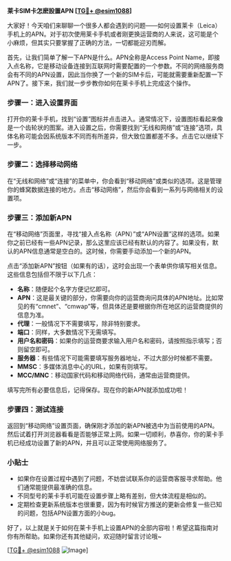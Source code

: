 **莱卡SIM卡怎麽設置APN [[TG💪+ @esim1088](https://t.me/s/esim1088)]**

大家好！今天咱们来聊聊一个很多人都会遇到的问题——如何设置莱卡（Leica）手机上的APN。对于初次使用莱卡手机或者刚更换运营商的人来说，这可能是个小麻烦，但其实只要掌握了正确的方法，一切都能迎刃而解。

首先，让我们简单了解一下APN是什么。APN全称是Access Point Name，即接入点名称，它是移动设备连接到互联网时需要配置的一个参数。不同的网络服务商会有不同的APN设置，因此当你换了一个新的SIM卡后，可能就需要重新配置一下APN了。接下来，我们就一步步教你如何在莱卡手机上完成这个操作。

### 步骤一：进入设置界面

打开你的莱卡手机，找到“设置”图标并点击进入。通常情况下，设置图标看起来像是一个齿轮状的图案。进入设置之后，你需要找到“无线和网络”或“连接”选项，具体名称可能会因系统版本不同而有所差异，但大致位置都差不多。点击它以继续下一步。

### 步骤二：选择移动网络

在“无线和网络”或“连接”的菜单中，你会看到“移动网络”或类似的选项。这是管理你的蜂窝数据连接的地方。点击“移动网络”，然后你会看到一系列与网络相关的设置项。

### 步骤三：添加新APN

在“移动网络”页面里，寻找“接入点名称（APN）”或“APN设置”这样的选项。如果你之前已经有一些APN记录，那么这里应该已经有默认的内容了。如果没有，默认的APN信息通常是空白的。这时候，你需要手动添加一个新的APN。

点击“添加新APN”按钮（如果有的话），这时会出现一个表单供你填写相关信息。这些信息包括但不限于以下几点：

- **名称**：随便起个名字方便记忆即可。
- **APN**：这是最关键的部分，你需要向你的运营商询问具体的APN地址。比如常见的有“cmnet”、“cmwap”等，但具体还是要根据你所在地区的运营商提供的信息为准。
- **代理**：一般情况下不需要填写，除非特别要求。
- **端口**：同样，大多数情况下无需填写。
- **用户名和密码**：如果你的运营商要求输入用户名和密码，请按照指示填写；否则留空即可。
- **服务器**：有些情况下可能需要填写服务器地址，不过大部分时候都不需要。
- **MMSC**：多媒体消息中心的URL，如果有则填写。
- **MCC/MNC**：移动国家代码和移动网络代码，通常由运营商提供。

填写完所有必要信息后，记得保存。现在你的新APN就添加成功啦！

### 步骤四：测试连接

返回到“移动网络”设置页面，确保刚才添加的新APN被选中为当前使用的APN。然后试着打开浏览器看看是否能够正常上网。如果一切顺利，恭喜你，你的莱卡手机已经成功设置了新的APN，并且可以正常使用网络服务了。

### 小贴士

- 如果你在设置过程中遇到了问题，不妨尝试联系你的运营商客服寻求帮助。他们通常能提供最准确的信息。
- 不同型号的莱卡手机可能在设置步骤上略有差别，但大体流程是相似的。
- 定期检查更新系统版本也很重要，因为有时候官方推送的更新会修复一些已知的问题，包括APN设置方面的小bug。

好了，以上就是关于如何在莱卡手机上设置APN的全部内容啦！希望这篇指南对你有所帮助。如果你还有其他疑问，欢迎随时留言讨论哦~

[[TG💪+ @esim1088](https://t.me/s/esim1088) ![Image](https://i.postimg.cc/4NQfJmqS/Snipaste-2025-05-13-00-14-12.png)]